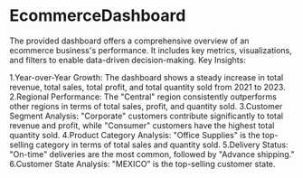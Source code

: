 # EcommerceDashboard
The provided dashboard offers a comprehensive overview of an ecommerce business's performance. It includes key metrics, visualizations, and filters to enable data-driven decision-making.
Key Insights:

1.Year-over-Year Growth: The dashboard shows a steady increase in total revenue, total sales, total profit, and total quantity sold from 2021 to 2023.
2.Regional Performance: The "Central" region consistently outperforms other regions in terms of total sales, profit, and quantity sold.
3.Customer Segment Analysis: "Corporate" customers contribute significantly to total revenue and profit, while "Consumer" customers have the highest total quantity sold.
4.Product Category Analysis: "Office Supplies" is the top-selling category in terms of total sales and quantity sold.
5.Delivery Status: "On-time" deliveries are the most common, followed by "Advance shipping."
6.Customer State Analysis: "MEXICO" is the top-selling customer state.

